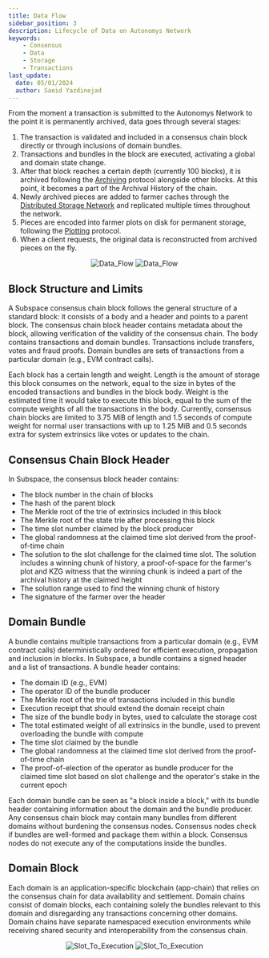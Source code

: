 ```yaml
---
title: Data Flow
sidebar_position: 3
description: Lifecycle of Data on Autonomys Network
keywords:
    - Consensus
    - Data
    - Storage
    - Transactions
last_update:
  date: 05/01/2024
  author: Saeid Yazdinejad
---
```


From the moment a transaction is submitted to the Autonomys Network to the point it is permanently archived, data goes through several stages:

1. The transaction is validated and included in a consensus chain block directly or through inclusions of domain bundles.
2. Transactions and bundles in the block are executed, activating a global and domain state change.
3. After that block reaches a certain depth (currently 100 blocks), it is archived following the [Archiving](./consensus/archiving.md) protocol alongside other blocks. At this point, it becomes a part of the Archival History of the chain.
4. Newly archived pieces are added to farmer caches through the [Distributed Storage Network](../network/dsn.md) and replicated multiple times throughout the network.
5. Pieces are encoded into farmer plots on disk for permanent storage, following the [Plotting](./consensus/plotting.md) protocol.
6. When a client requests, the original data is reconstructed from archived pieces on the fly.

<div align="center">
    <img src="/img/Data_Flow-light.svg#gh-light-mode-only" alt="Data_Flow" />
    <img src="/img/Data_Flow-dark.svg#gh-dark-mode-only" alt="Data_Flow" />
</div>

## Block Structure and Limits

A Subspace consensus chain block follows the general structure of a standard block: it consists of a body and a header and points to a parent block. The consensus chain block header contains metadata about the block, allowing verification of the validity of the consensus chain. The body contains transactions and domain bundles. Transactions include transfers, votes and fraud proofs. Domain bundles are sets of transactions from a particular domain (e.g., EVM contract calls). 

Each block has a certain length and weight. Length is the amount of storage this block consumes on the network, equal to the size in bytes of the encoded transactions and bundles in the block body. Weight is the estimated time it would take to execute this block, equal to the sum of the compute weights of all the transactions in the body. Currently, consensus chain blocks are limited to 3.75 MiB of length and 1.5 seconds of compute weight for normal user transactions with up to 1.25 MiB and 0.5 seconds extra for system extrinsics like votes or updates to the chain.

## Consensus Chain Block Header

In Subspace, the consensus block header contains:
- The block number in the chain of blocks
- The hash of the parent block
- The Merkle root of the trie of extrinsics included in this block
- The Merkle root of the state trie after processing this block
- The time slot number claimed by the block producer
- The global randomness at the claimed time slot derived from the proof-of-time chain
- The solution to the slot challenge for the claimed time slot. The solution includes a winning chunk of history, a proof-of-space for the farmer's plot and KZG witness that the winning chunk is indeed a part of the archival history at the claimed height
- The solution range used to find the winning chunk of history
- The signature of the farmer over the header

## Domain Bundle

A bundle contains multiple transactions from a particular domain (e.g., EVM contract calls) deterministically ordered for efficient execution, propagation and inclusion in blocks. In Subspace, a bundle contains a signed header and a list of transactions. A bundle header contains:
- The domain ID (e.g., EVM)
- The operator ID of the bundle producer
- The Merkle root of the trie of transactions included in this bundle
- Execution receipt that should extend the domain receipt chain
- The size of the bundle body in bytes, used to calculate the storage cost
- The total estimated weight of all extrinsics in the bundle, used to prevent overloading the bundle with compute
- The time slot claimed by the bundle
- The global randomness at the claimed time slot derived from the proof-of-time chain
- The proof-of-election of the operator as bundle producer for the claimed time slot based on slot challenge and the operator's stake in the current epoch

Each domain bundle can be seen as "a block inside a block," with its bundle header containing information about the domain and the bundle producer. Any consensus chain block may contain many bundles from different domains without burdening the consensus nodes. Consensus nodes check if bundles are well-formed and package them within a block. Consensus nodes do not execute any of the computations inside the bundles.

## Domain Block

Each domain is an application-specific blockchain (app-chain) that relies on the consensus chain for data availability and settlement. 
Domain chains consist of domain blocks, each containing solely the bundles relevant to this domain and disregarding any transactions concerning other domains. Domain chains have separate namespaced execution environments while receiving shared security and interoperability from the consensus chain.

<div align="center">
    <img src="/img/Slot_To_Execution-light.svg#gh-light-mode-only" alt="Slot_To_Execution" />
    <img src="/img/Slot_To_Execution-dark.svg#gh-dark-mode-only" alt="Slot_To_Execution" />
</div>
